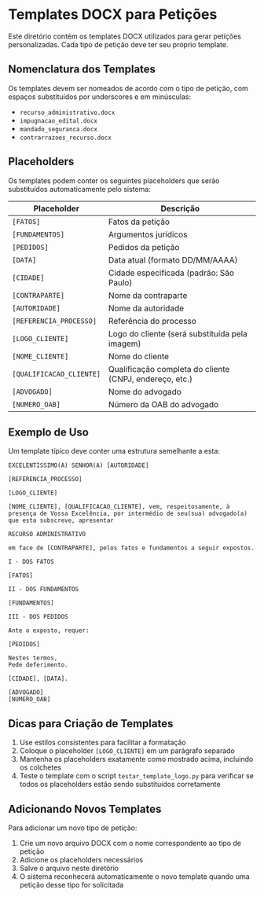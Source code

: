 # Templates DOCX para Petições

Este diretório contém os templates DOCX utilizados para gerar petições personalizadas. Cada tipo de petição deve ter seu próprio template.

## Nomenclatura dos Templates

Os templates devem ser nomeados de acordo com o tipo de petição, com espaços substituídos por underscores e em minúsculas:

- `recurso_administrativo.docx`
- `impugnacao_edital.docx`
- `mandado_seguranca.docx`
- `contrarrazoes_recurso.docx`

## Placeholders

Os templates podem conter os seguintes placeholders que serão substituídos automaticamente pelo sistema:

| Placeholder | Descrição |
|-------------|-----------|
| `[FATOS]` | Fatos da petição |
| `[FUNDAMENTOS]` | Argumentos jurídicos |
| `[PEDIDOS]` | Pedidos da petição |
| `[DATA]` | Data atual (formato DD/MM/AAAA) |
| `[CIDADE]` | Cidade especificada (padrão: São Paulo) |
| `[CONTRAPARTE]` | Nome da contraparte |
| `[AUTORIDADE]` | Nome da autoridade |
| `[REFERENCIA_PROCESSO]` | Referência do processo |
| `[LOGO_CLIENTE]` | Logo do cliente (será substituída pela imagem) |
| `[NOME_CLIENTE]` | Nome do cliente |
| `[QUALIFICACAO_CLIENTE]` | Qualificação completa do cliente (CNPJ, endereço, etc.) |
| `[ADVOGADO]` | Nome do advogado |
| `[NUMERO_OAB]` | Número da OAB do advogado |

## Exemplo de Uso

Um template típico deve conter uma estrutura semelhante a esta:

```
EXCELENTÍSSIMO(A) SENHOR(A) [AUTORIDADE]

[REFERENCIA_PROCESSO]

[LOGO_CLIENTE]

[NOME_CLIENTE], [QUALIFICACAO_CLIENTE], vem, respeitosamente, à presença de Vossa Excelência, por intermédio de seu(sua) advogado(a) que esta subscreve, apresentar

RECURSO ADMINISTRATIVO

em face de [CONTRAPARTE], pelos fatos e fundamentos a seguir expostos.

I - DOS FATOS

[FATOS]

II - DOS FUNDAMENTOS

[FUNDAMENTOS]

III - DOS PEDIDOS

Ante o exposto, requer:

[PEDIDOS]

Nestes termos,
Pede deferimento.

[CIDADE], [DATA].

[ADVOGADO]
[NUMERO_OAB]
```

## Dicas para Criação de Templates

1. Use estilos consistentes para facilitar a formatação
2. Coloque o placeholder `[LOGO_CLIENTE]` em um parágrafo separado
3. Mantenha os placeholders exatamente como mostrado acima, incluindo os colchetes
4. Teste o template com o script `testar_template_logo.py` para verificar se todos os placeholders estão sendo substituídos corretamente

## Adicionando Novos Templates

Para adicionar um novo tipo de petição:

1. Crie um novo arquivo DOCX com o nome correspondente ao tipo de petição
2. Adicione os placeholders necessários
3. Salve o arquivo neste diretório
4. O sistema reconhecerá automaticamente o novo template quando uma petição desse tipo for solicitada 
